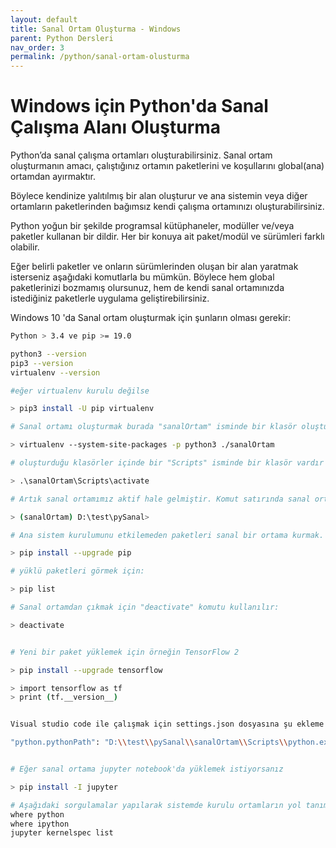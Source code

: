 ```yaml
---
layout: default
title: Sanal Ortam Oluşturma - Windows
parent: Python Dersleri
nav_order: 3
permalink: /python/sanal-ortam-olusturma
---
```


# Windows için Python'da Sanal Çalışma Alanı Oluşturma

Python’da sanal çalışma ortamları oluşturabilirsiniz.
Sanal ortam oluşturmanın amacı, çalıştığınız ortamın paketlerini ve koşullarını global(ana) ortamdan ayırmaktır.

Böylece kendinize yalıtılmış bir alan oluşturur ve ana sistemin veya diğer ortamların paketlerinden bağımsız kendi çalışma ortamınızı oluşturabilirsiniz.

Python yoğun bir şekilde programsal kütüphaneler, modüller ve/veya paketler kullanan bir dildir. Her bir konuya ait paket/modül ve sürümleri farklı olabilir.

Eğer belirli paketler ve onların sürümlerinden oluşan bir alan yaratmak isterseniz aşağıdaki komutlarla bu mümkün. Böylece hem global paketlerinizi bozmamış olursunuz, hem de kendi sanal ortamınızda istediğiniz paketlerle uygulama geliştirebilirsiniz.

Windows 10 'da Sanal ortam oluşturmak için şunların olması gerekir:

```bash
Python > 3.4 ve pip >= 19.0

python3 --version
pip3 --version
virtualenv --version

#eğer virtualenv kurulu değilse

> pip3 install -U pip virtualenv

# Sanal ortamı oluşturmak burada "sanalOrtam" isminde bir klasör oluşturup alan için gereken dosya, klasörleri oluşturur

> virtualenv --system-site-packages -p python3 ./sanalOrtam

# oluşturduğu klasörler içinde bir "Scripts" isminde bir klasör vardır ve onun içinde "activate.bat" isminde bir dosya bulunur, bunu çalıştırmalıyız:

> .\sanalOrtam\Scripts\activate

# Artık sanal ortamımız aktif hale gelmiştir. Komut satırında sanal ortamımızın ismi parantez içinde yazar. Bunun anlamı, artı python komutlarını bu ortamda veriyoruz, bu ortamın paket ve/veya modüllerini kullanabiliyoruz. Yine bu ortama paket ve/veya modüller ekliyoruz demektir.

> (sanalOrtam) D:\test\pySanal>

# Ana sistem kurulumunu etkilemeden paketleri sanal bir ortama kurmak.

> pip install --upgrade pip

# yüklü paketleri görmek için:

> pip list

# Sanal ortamdan çıkmak için "deactivate" komutu kullanılır:

> deactivate


# Yeni bir paket yüklemek için örneğin TensorFlow 2

> pip install --upgrade tensorflow

> import tensorflow as tf
> print (tf.__version__)


Visual studio code ile çalışmak için settings.json dosyasına şu ekleme yapılmalı:

"python.pythonPath": "D:\\test\\pySanal\\sanalOrtam\\Scripts\\python.exe"


# Eğer sanal ortama jupyter notebook'da yüklemek istiyorsanız

> pip install -I jupyter

# Aşağıdaki sorgulamalar yapılarak sistemde kurulu ortamların yol tanımları elde edilebilir
where python
where ipython
jupyter kernelspec list
```
